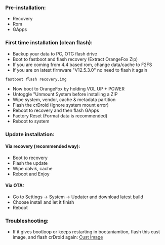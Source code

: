 ### Pre-installation:

* Recovery
* Rom
* GApps

### First time installation (clean flash):

* Backup your data to PC, OTG flash drive
* Boot to fastboot and flash recovery (Extract OrangeFox Zip)
* If you are coming from 4.4 based rom, change data/cache to F2FS
* If you are on latest firmware "V12.5.3.0" no need to flash it again

```
fastboot flash recovery.img
```
* Now boot to OrangeFox by holding VOL UP + POWER
* Untoggle "Unmount System before installing a ZIP
* Wipe system, vendor, cache & metadata partition
* Flash the crDroid (Ignore system mount error)
* Reboot to recovery and then flash GApps
* Factory Reset (Format data is recommended)
* Reboot to system

### Update installation:
#### Via recovery (recommended way):

* Boot to recovery
* Flash the update
* Wipe dalvik, cache
* Reboot and Enjoy

#### Via OTA:

* Go to Settings -> System -> Updater and download latest build
* Choose install and let it finish
* Reboot

### Troubleshooting:

* If it gives bootloop or keeps restarting in bootaniamtion, flash this cust image, and flash crDroid again: [Cust Image](https://drive.google.com/uc?id=1nTFGAjAkWSZTMlIAHyH62OgIW2ot_d0Z&export=download)

